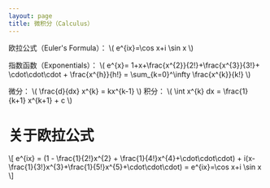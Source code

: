 ```yaml
---
layout: page
title: 微积分（Calculus）
---
```


欧拉公式（Euler's Formula）： \\( e^{ix}=\cos x+i \sin x \\)

指数函数（Exponentials）： \\( e^{x}= 1+x+\frac{x^{2}}{2!}+\frac{x^{3}}{3!}+ \cdot\cdot\cdot + \frac{x^{h}}{h!} = \sum_{k=0}^\infty \frac{x^{k}}{k!} \\)

微分： \\( \frac{d}{dx} x^{k} = kx^{k-1} \\)
积分： \\( \int x^{k} dx = \frac{1}{k+1} x^{k+1} + c \\)

关于欧拉公式
===

\\[ e^{ix} = (1 - \frac{1}{2!}x^{2} + \frac{1}{4!}x^{4}+\cdot\cdot\cdot) + i(x-\frac{1}{3!}x^{3}+\frac{1}{5!}x^{5}+\cdot\cdot\cdot) = e^{ix}=\cos x+i \sin x \\]